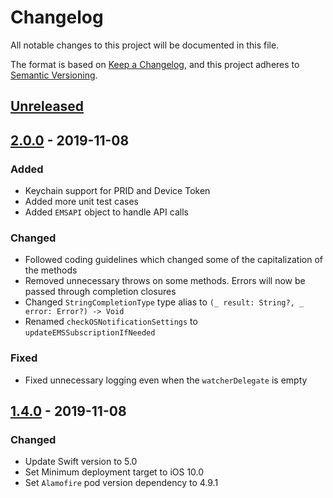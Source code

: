 # Changelog
All notable changes to this project will be documented in this file.

The format is based on [Keep a Changelog](https://keepachangelog.com/en/1.0.0/),
and this project adheres to [Semantic Versioning](https://semver.org/spec/v2.0.0.html).

## [Unreleased]

## [2.0.0] - 2019-11-08

### Added
- Keychain support for PRID and Device Token
- Added more unit test cases
- Added `EMSAPI` object to handle API calls

### Changed
- Followed coding guidelines which changed some of the capitalization of the methods
- Removed unnecessary throws on some methods. Errors will now be passed through completion closures
- Changed `StringCompletionType` type alias to `(_ result: String?, _ error: Error?) -> Void`
- Renamed `checkOSNotificationSettings` to `updateEMSSubscriptionIfNeeded`

### Fixed
- Fixed unnecessary logging even when the `watcherDelegate` is empty

## [1.4.0] - 2019-11-08

### Changed
- Update Swift version to 5.0
- Set Minimum deployment target to iOS 10.0
- Set `Alamofire` pod version dependency to 4.9.1

[Unreleased]: https://github.com/Marketing-Suite/ios-sdk/compare/release-1.0.0...HEAD
[2.0.0]: https://github.com/Marketing-Suite/ios-sdk/releases/tag/v2.0.0
[1.4.0]: https://github.com/Marketing-Suite/ios-sdk/releases/tag/v1.4.0